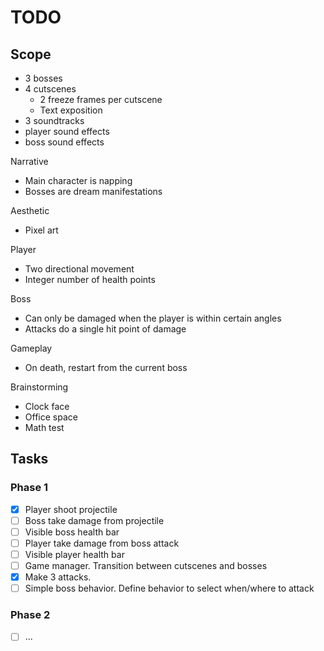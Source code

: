 # TODO

## Scope

- 3 bosses
- 4 cutscenes
  - 2 freeze frames per cutscene
  - Text exposition
- 3 soundtracks
- player sound effects
- boss sound effects

Narrative

- Main character is napping
- Bosses are dream manifestations

Aesthetic

- Pixel art

Player

- Two directional movement
- Integer number of health points

Boss

- Can only be damaged when the player is within certain angles
- Attacks do a single hit point of damage

Gameplay

- On death, restart from the current boss

Brainstorming

- Clock face
- Office space
- Math test

## Tasks

### Phase 1

- [x] Player shoot projectile
- [ ] Boss take damage from projectile
- [ ] Visible boss health bar
- [ ] Player take damage from boss attack
- [ ] Visible player health bar
- [ ] Game manager. Transition between cutscenes and bosses
- [x] Make 3 attacks.
- [ ] Simple boss behavior. Define behavior to select when/where to attack

### Phase 2

- [ ] ...
